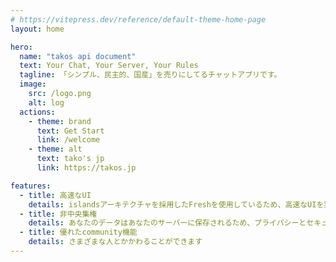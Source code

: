 ```yaml
---
# https://vitepress.dev/reference/default-theme-home-page
layout: home

hero:
  name: "takos api document"
  text: Your Chat, Your Server, Your Rules
  tagline: 「シンプル、民主的、国産」を売りにしてるチャットアプリです。
  image:
    src: /logo.png
    alt: log
  actions:
    - theme: brand
      text: Get Start
      link: /welcome
    - theme: alt
      text: tako's jp
      link: https://takos.jp

features:
  - title: 高速なUI
    details: islandsアーキテクチャを採用したFreshを使用しているため、高速なUIを実現しています。
  - title: 非中央集権
    details: あなたのデータはあなたのサーバーに保存されるため、プライバシーとセキュリティが保護されます。 また、災害時のリスク分散にも役立ちます。
  - title: 優れたcommunity機能
    details: さまざまな人とかかわることができます
---
```




